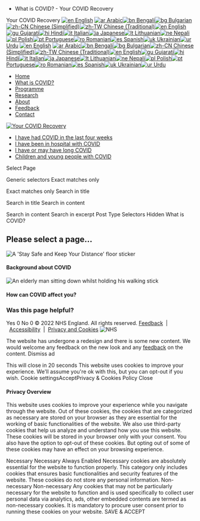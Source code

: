 
- What is COVID? - Your COVID Recovery
 
Your COVID Recovery
[![en](//www.yourcovidrecovery.nhs.uk/wp-content/plugins/gtranslate/flags/svg/en.svg) English](#)
[![ar]() Arabic](# "Arabic")[![bn]() Bengali](# "Bengali")[![bg]() Bulgarian](# "Bulgarian")[![zh-CN]() Chinese (Simplified)](# "Chinese (Simplified)")[![zh-TW]() Chinese (Traditional)](# "Chinese (Traditional)")[![en]() English](# "English")[![gu]() Gujarati](# "Gujarati")[![hi]() Hindi](# "Hindi")[![it]() Italian](# "Italian")[![ja]() Japanese](# "Japanese")[![lt]() Lithuanian](# "Lithuanian")[![ne]() Nepali](# "Nepali")[![pl]() Polish](# "Polish")[![pt]() Portuguese](# "Portuguese")[![ro]() Romanian](# "Romanian")[![es]() Spanish](# "Spanish")[![uk]() Ukrainian](# "Ukrainian")[![ur]() Urdu](# "Urdu")
[![en](//www.yourcovidrecovery.nhs.uk/wp-content/plugins/gtranslate/flags/svg/en.svg) English](#)
[![ar]() Arabic](# "Arabic")[![bn]() Bengali](# "Bengali")[![bg]() Bulgarian](# "Bulgarian")[![zh-CN]() Chinese (Simplified)](# "Chinese (Simplified)")[![zh-TW]() Chinese (Traditional)](# "Chinese (Traditional)")[![en]() English](# "English")[![gu]() Gujarati](# "Gujarati")[![hi]() Hindi](# "Hindi")[![it]() Italian](# "Italian")[![ja]() Japanese](# "Japanese")[![lt]() Lithuanian](# "Lithuanian")[![ne]() Nepali](# "Nepali")[![pl]() Polish](# "Polish")[![pt]() Portuguese](# "Portuguese")[![ro]() Romanian](# "Romanian")[![es]() Spanish](# "Spanish")[![uk]() Ukrainian](# "Ukrainian")[![ur]() Urdu](# "Urdu")
* [Home](/)
* [What is COVID?](https://www.yourcovidrecovery.nhs.uk/what-is-covid-19/)
* [Programme](https://www.yourcovidrecovery.nhs.uk/app/)
* [Research](https://www.yourcovidrecovery.nhs.uk/research/)
* [About](https://www.yourcovidrecovery.nhs.uk/about/)
* [Feedback](https://www.yourcovidrecovery.nhs.uk/feedback/)
* [Contact](https://www.yourcovidrecovery.nhs.uk/contact/)
 
[![Your COVID Recovery](https://www.yourcovidrecovery.nhs.uk/wp-content/uploads/2020/07/logo-your-covid-recovery.png)](https://www.yourcovidrecovery.nhs.uk/)
* [I have had COVID in the last four weeks](https://www.yourcovidrecovery.nhs.uk/covid-in-the-last-4-weeks/)
* [I have been in hospital with COVID](https://www.yourcovidrecovery.nhs.uk/post-hospital/)
* [I have or may have long COVID](https://www.yourcovidrecovery.nhs.uk/i-think-i-have-long-covid/)
* [Children and young people with COVID](https://www.yourcovidrecovery.nhs.uk/children-and-young-people-with-covid/)
 
Select Page
  
 
 
 
 
 
Generic selectors
Exact matches only

 Exact matches only 
Search in title

 Search in title 
Search in content

 Search in content 
Search in excerpt
Post Type Selectors
Hidden
What is COVID?
## Please select a page…
![A 'Stay Safe and Keep Your Distance' floor sticker](https://www.yourcovidrecovery.nhs.uk/wp-content/uploads/2020/07/photo-covid-background.jpg)
#### Background about COVID
![An elderly man sitting down whilst holding his walking stick](https://www.yourcovidrecovery.nhs.uk/wp-content/uploads/2020/07/photo-what-happens.jpg)
#### How can COVID affect you?
### Was this page helpful?
 
 Yes 0 
 No 0 
© 2022 NHS England. All rights reserved.
[Feedback](/feedback)  |  [Accessibility](/accessibility)  |  [Privacy and Cookies](/privacy)
![NHS](/wp-content/uploads/2020/07/nhs-logo.png "nhs-logo")
 
The website has undergone a redesign and there is some new content. We would welcome any feedback on the new look and any [feedback](https://www.yourcovidrecovery.nhs.uk/feedback/) on the content.
 Dismiss ad
 
This will close in 20 seconds
This website uses cookies to improve your experience. We'll assume you're ok with this, but you can opt-out if you wish. Cookie settingsAcceptPrivacy & Cookies Policy
Close
#### Privacy Overview
 
This website uses cookies to improve your experience while you navigate through the website. Out of these cookies, the cookies that are categorized as necessary are stored on your browser as they are essential for the working of basic functionalities of the website. We also use third-party cookies that help us analyze and understand how you use this website. These cookies will be stored in your browser only with your consent. You also have the option to opt-out of these cookies. But opting out of some of these cookies may have an effect on your browsing experience.
 
Necessary
Necessary
Always Enabled
 Necessary cookies are absolutely essential for the website to function properly. This category only includes cookies that ensures basic functionalities and security features of the website. These cookies do not store any personal information. 
Non-necessary
Non-necessary
 Any cookies that may not be particularly necessary for the website to function and is used specifically to collect user personal data via analytics, ads, other embedded contents are termed as non-necessary cookies. It is mandatory to procure user consent prior to running these cookies on your website. 
SAVE & ACCEPT
